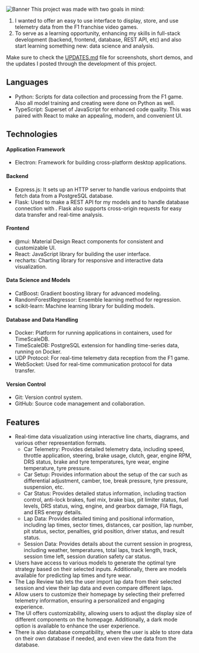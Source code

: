 ![Banner](images/banner.jpg)
This project was made with two goals in mind:
1. I wanted to offer an easy to use interface to display, store, and use telemetry data from the F1 franchise video games.
2. To serve as a learning opportunity, enhancing my skills in full-stack development (backend, frontend, database, REST API, etc) and also start learning something new: data science and analysis.

Make sure to check the [UPDATES.md](UPDATES.md) file for screenshots, short demos, and the updates I posted through the development of this project.
## Languages
- Python: Scripts for data collection and processing from the F1 game. Also all model training and creating were done on Python as well.
- TypeScript: Superset of JavaScript for enhanced code quality. This was paired with React to make an appealing, modern, and convenient UI. 

## Technologies
#### Application Framework
- Electron: Framework for building cross-platform desktop applications.
#### Backend
- Express.js: It sets up an HTTP server to handle various endpoints that fetch data from a PostgreSQL database.
- Flask: Used to make a REST API for my models and to handle database connection with . Flask also supports cross-origin requests for easy data transfer and real-time analysis.
#### Frontend
- @mui: Material Design React components for consistent and customizable UI.
- React: JavaScript library for building the user interface.
- recharts: Charting library for responsive and interactive data visualization.
#### Data Science and Models
- CatBoost: Gradient boosting library for advanced modeling.
- RandomForestRegressor: Ensemble learning method for regression.
- scikit-learn: Machine learning library for building models.
#### Database and Data Handling
- Docker: Platform for running applications in containers, used for TimeScaleDB.
- TimeScaleDB: PostgreSQL extension for handling time-series data, running on Docker.
- UDP Protocol: For real-time telemetry data reception from the F1 game.
- WebSocket: Used for real-time communication protocol for data transfer.
#### Version Control
- Git: Version control system.
- GitHub: Source code management and collaboration.

## Features
- Real-time data visualization using interactive line charts, diagrams, and various other representation formats.
    - Car Telemetry: Provides detailed telemetry data, including speed, throttle application, steering, brake usage, clutch, gear, engine RPM, DRS status, brake and tyre temperatures, tyre wear, engine temperature, tyre pressure.
    - Car Setup: Provides information about the setup of the car such as differential adjustment, camber, toe, break pressure, tyre pressure, suspension, etc.
    - Car Status: Provides detailed status information, including traction control, anti-lock brakes, fuel mix, brake bias, pit limiter status, fuel levels, DRS status, wing, engine, and gearbox damage, FIA flags, and ERS energy details.
    - Lap Data: Provides detailed timing and positional information, including lap times, sector times, distances, car position, lap number, pit status, sector, penalties, grid position, driver status, and result status.
    - Session Data: Provides details about the current session in progress, including weather, temperatures, total laps, track length, track, session time left, session duration safety car status.
- Users have access to various models to generate the optimal tyre strategy based on their selected inputs. Additionally, there are models available for predicting lap times and tyre wear.
- The Lap Review tab lets the user import lap data from their selected session and view their lap data and even compare different laps.
- Allow users to customize their homepage by selecting their preferred telemetry information, ensuring a personalized and engaging experience.
- The UI offers customizability, allowing users to adjust the display size of different components on the homepage. Additionally, a dark mode option is available to enhance the user experience.
- There is also database compatibility, where the user is able to store data on their own database if needed, and even view the data from the database.
